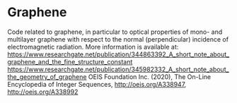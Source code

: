 # Graphene
Code related to graphene, in particular to optical properties of mono- and multilayer graphene with respect to the normal (perpendicular) incidence of electromagnetic radiation.
More information is available at: 
https://www.researchgate.net/publication/344863392_A_short_note_about_graphene_and_the_fine_structure_constant
https://www.researchgate.net/publication/345982332_A_short_note_about_the_geometry_of_graphene
OEIS Foundation Inc. (2020), The On-Line Encyclopedia of Integer Sequences, http://oeis.org/A338947, http://oeis.org/A338992

